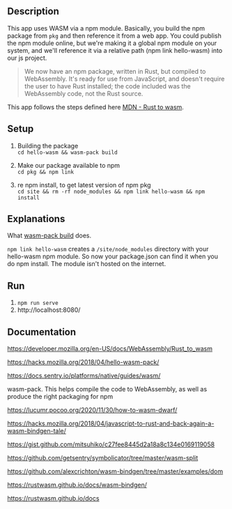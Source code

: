 ## Description
This app uses WASM via a npm module. Basically, you build the npm package from `pkg` and then reference it from a web app. You could publish the npm module online, but we're making it a global npm module on your system, and we'll reference it via a relative path (npm link hello-wasm) into our js project.

> We now have an npm package, written in Rust, but compiled to WebAssembly. It's ready for use from JavaScript, and doesn't require the user to have Rust installed; the code included was the WebAssembly code, not the Rust source.

This app follows the steps defined here [MDN - Rust to wasm](https://developer.mozilla.org/en-US/docs/WebAssembly/Rust_to_wasm).

## Setup

1. Building the package  
`cd hello-wasm && wasm-pack build`

2. Make our package available to npm  
`cd pkg && npm link`

3. re npm install, to get latest version of npm pkg  
`cd site && rm -rf node_modules && npm link hello-wasm && npm install`

## Explanations
What [wasm-pack build](https://developer.mozilla.org/en-US/docs/WebAssembly/Rust_to_wasm#building_the_package) does.

`npm link hello-wasm` creates a `/site/node_modules` directory with your hello-wasm npm module. So now your package.json can find it when you do npm install. The module isn't hosted on the internet.

## Run
1. `npm run serve`  
2. http://localhost:8080/

## Documentation
https://developer.mozilla.org/en-US/docs/WebAssembly/Rust_to_wasm  

https://hacks.mozilla.org/2018/04/hello-wasm-pack/

https://docs.sentry.io/platforms/native/guides/wasm/

wasm-pack. This helps compile the code to WebAssembly, as well as produce the right packaging for npm

https://lucumr.pocoo.org/2020/11/30/how-to-wasm-dwarf/

https://hacks.mozilla.org/2018/04/javascript-to-rust-and-back-again-a-wasm-bindgen-tale/

https://gist.github.com/mitsuhiko/c27fee8445d2a18a8c134e0169119058

https://github.com/getsentry/symbolicator/tree/master/wasm-split

https://github.com/alexcrichton/wasm-bindgen/tree/master/examples/dom

https://rustwasm.github.io/docs/wasm-bindgen/

https://rustwasm.github.io/docs
